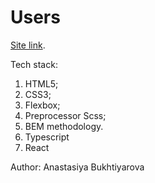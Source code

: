 # Users #
[Site link](https://stacybukhtiyarova.github.io/Project-Foundation/).  

Tech stack:
1. HTML5;
2. CSS3;
3. Flexbox;
4. Preprocessor Scss;
5. BEM methodology.
6. Typescript
7. React

Author:
Anastasiya Bukhtiyarova
